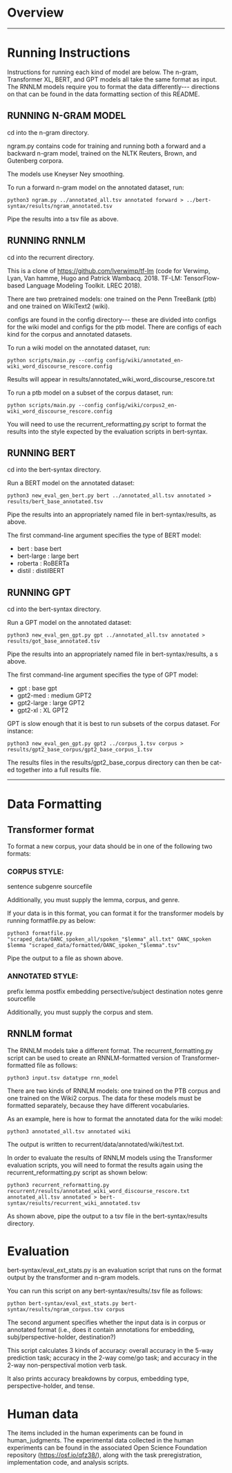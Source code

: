 # Overview

***

# Running Instructions

Instructions for running each kind of model are below. The n-gram, Transformer XL, BERT, and GPT models all take the same format as input. The RNNLM models require you to format the data differently--- directions on that can be found in the data formatting section of this README.

## RUNNING N-GRAM MODEL

cd into the n-gram directory.

ngram.py contains code for training and running both a forward and a backward n-gram model, trained on the NLTK Reuters, Brown, and Gutenberg corpora.

The models use Kneyser Ney smoothing.

To run a forward n-gram model on the annotated dataset, run:

```
python3 ngram.py ../annotated_all.tsv annotated forward > ../bert-syntax/results/ngram_annotated.tsv
```

Pipe the results into a tsv file as above.

## RUNNING RNNLM

cd into the recurrent directory. 

This is a clone of https://github.com/lverwimp/tf-lm (code for Verwimp, Lyan, Van hamme, Hugo and Patrick Wambacq. 2018. TF-LM: TensorFlow-based Language Modeling Toolkit. LREC 2018).

There are two pretrained models: one trained on the Penn TreeBank (ptb) and one trained on WikiText2 (wiki).

configs are found in the config directory--- these are divided into configs for the wiki model and configs for the ptb model. There are configs of each kind for the corpus and annotated datasets.

To run a wiki model on the annotated dataset, run:

```
python scripts/main.py --config config/wiki/annotated_en-wiki_word_discourse_rescore.config 
```

Results will appear in results/annotated_wiki_word_discourse_rescore.txt 

To run a ptb model on a subset of the corpus dataset, run:

```
python scripts/main.py --config config/wiki/corpus2_en-wiki_word_discourse_rescore.config 
```

You will need to use the recurrent_reformatting.py script to format the results into the style expected by the evaluation scripts in bert-syntax.

## RUNNING BERT

cd into the bert-syntax directory.

Run a BERT model on the annotated dataset:

```
python3 new_eval_gen_bert.py bert ../annotated_all.tsv annotated > results/bert_base_annotated.tsv
```

Pipe the results into an appropriately named file in bert-syntax/results, as above.

The first command-line argument specifies the type of BERT model:

* bert : base bert
* bert-large : large bert
* roberta : RoBERTa
* distil : distilBERT

## RUNNING GPT

cd into the bert-syntax directory.

Run a GPT model on the annotated dataset:

```
python3 new_eval_gen_gpt.py gpt ../annotated_all.tsv annotated > results/got_base_annotated.tsv
```

Pipe the results into an appropriately named file in bert-syntax/results, a
s above.

The first command-line argument specifies the type of GPT model:

* gpt : base gpt
* gpt2-med : medium GPT2
* gpt2-large : large GPT2
* gpt2-xl : XL GPT2

GPT is slow enough that it is best to run subsets of the corpus dataset. For instance:

```
python3 new_eval_gen_gpt.py gpt2 ../corpus_1.tsv corpus > results/gpt2_base_corpus/gpt2_base_corpus_1.tsv
```

The results files in the results/gpt2_base_corpus directory can then be cat-ed together into a full results file.

***

# Data Formatting

## Transformer format

To format a new corpus, your data should be in one of the following two formats:

### CORPUS STYLE:

sentence	subgenre	sourcefile

Additionally, you must supply the lemma, corpus, and genre.

If your data is in this format, you can format it for the transformer models by running formatfile.py as below:

```
python3 formatfile.py "scraped_data/OANC_spoken_all/spoken_"$lemma"_all.txt" OANC_spoken $lemma "scraped_data/formatted/OANC_spoken_"$lemma".tsv"
```

Pipe the output to a file as shown above.

### ANNOTATED STYLE:

prefix	lemma	postfix	embedding	persective/subject	destination	notes	genre	sourcefile

Additionally, you must supply the corpus and stem.



## RNNLM format

The RNNLM models take a different format. The recurrent_formatting.py script can be used to create an RNNLM-formatted version of Transformer-formatted file as follows:

```
python3 input.tsv datatype rnn_model
```

There are two kinds of RNNLM models: one trained on the PTB corpus and one trained on the Wiki2 corpus. The data for these models must be formatted separately, because they have different vocabularies.

As an example, here is how to format the annotated data for the wiki model:

```
python3 annotated_all.tsv annotated wiki
```

The output is written to recurrent/data/annotated/wiki/test.txt.

In order to evaluate the results of RNNLM models using the Transformer evaluation scripts, you will need to format the results again using the recurrent_reformatting.py script as shown below:

```
python3 recurrent_reformatting.py recurrent/results/annotated_wiki_word_discourse_rescore.txt annotated_all.tsv annotated > bert-syntax/results/recurrent_wiki_annotated.tsv
```

As shown above, pipe the output to a tsv file in the bert-syntax/results directory.

# Evaluation

bert-syntax/eval_ext_stats.py is an evaluation script that runs on the format output by the transformer and n-gram models.

You can run this script on any bert-syntax/results/.tsv file as follows:

```
python bert-syntax/eval_ext_stats.py bert-syntax/results/ngram_corpus.tsv corpus
```

The second argument specifies whether the input data is in corpus or annotated format (i.e., does it contain annotations for embedding, subj/perspective-holder, destination?)

This script calculates 3 kinds of accuracy: overall accuracy in the 5-way prediction task; accuracy in the 2-way come/go task; and accuracy in the 2-way non-perspectival motion verb task.

It also prints accuracy breakdowns by corpus, embedding type, perspective-holder, and tense.

# Human data

The items included in the human experiments can be found in human_judgments. The experimental data collected in the human experiments can be found in the associated Open Science Foundation repository (https://osf.io/qfz38/), along with the task preregistration, implementation code, and analysis scripts.
